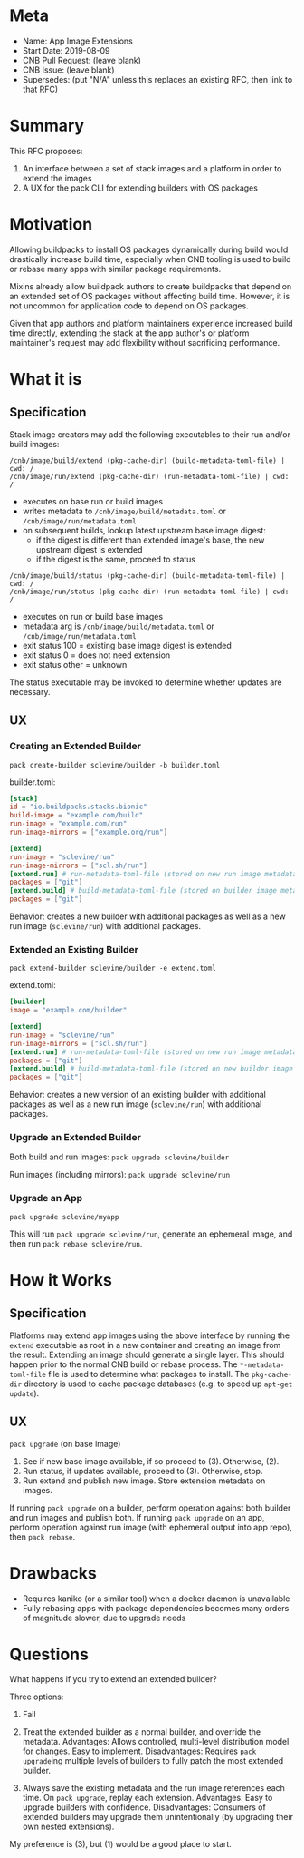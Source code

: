 # Meta
[meta]: #meta
- Name: App Image Extensions
- Start Date: 2019-08-09
- CNB Pull Request: (leave blank)
- CNB Issue: (leave blank)
- Supersedes: (put "N/A" unless this replaces an existing RFC, then link to that RFC)

# Summary
[summary]: #summary

This RFC proposes:
1. An interface between a set of stack images and a platform in order to extend the images
2. A UX for the pack CLI for extending builders with OS packages

# Motivation
[motivation]: #motivation

Allowing buildpacks to install OS packages dynamically during build would drastically increase build time, especially when CNB tooling is used to build or rebase many apps with similar package requirements.

Mixins already allow buildpack authors to create buildpacks that depend on an extended set of OS packages without affecting build time.
However, it is not uncommon for application code to depend on OS packages.

Given that app authors and platform maintainers experience increased build time directly, extending the stack at the app author's or platform maintainer's request may add flexibility without sacrificing performance.

# What it is
[what-it-is]: #what-it-is

## Specification

Stack image creators may add the following executables to their run and/or build images:

```
/cnb/image/build/extend (pkg-cache-dir) (build-metadata-toml-file) | cwd: /
/cnb/image/run/extend (pkg-cache-dir) (run-metadata-toml-file) | cwd: /
```
* executes on base run or build images
* writes metadata to `/cnb/image/build/metadata.toml` or `/cnb/image/run/metadata.toml`
* on subsequent builds, lookup latest upstream base image digest:
  * if the digest is different than extended image's base, the new upstream digest is extended
  * if the digest is the same, proceed to status

```
/cnb/image/build/status (pkg-cache-dir) (build-metadata-toml-file) | cwd: /
/cnb/image/run/status (pkg-cache-dir) (run-metadata-toml-file) | cwd: /
```
* executes on run or build base images
* metadata arg is `/cnb/image/build/metadata.toml` or `/cnb/image/run/metadata.toml`
* exit status 100 = existing base image digest is extended 
* exit status 0 = does not need extension
* exit status other = unknown

The status executable may be invoked to determine whether updates are necessary.

## UX

### Creating an Extended Builder

`pack create-builder sclevine/builder -b builder.toml`

builder.toml:
```toml
[stack]
id = "io.buildpacks.stacks.bionic"
build-image = "example.com/build"
run-image = "example.com/run"
run-image-mirrors = ["example.org/run"]

[extend]
run-image = "sclevine/run"
run-image-mirrors = ["scl.sh/run"]
[extend.run] # run-metadata-toml-file (stored on new run image metadata)
packages = ["git"]
[extend.build] # build-metadata-toml-file (stored on builder image metadata)
packages = ["git"]
```

Behavior: creates a new builder with additional packages as well as a new run image (`sclevine/run`) with additional packages.

### Extended an Existing Builder

`pack extend-builder sclevine/builder -e extend.toml`

extend.toml:
```toml
[builder]
image = "example.com/builder"

[extend]
run-image = "sclevine/run"
run-image-mirrors = ["scl.sh/run"]
[extend.run] # run-metadata-toml-file (stored on new run image metadata)
packages = ["git"]
[extend.build] # build-metadata-toml-file (stored on new builder image metadata)
packages = ["git"]
```

Behavior: creates a new version of an existing builder with additional packages as well as a new run image (`sclevine/run`) with additional packages.

### Upgrade an Extended Builder

Both build and run images: `pack upgrade sclevine/builder`

Run images (including mirrors): `pack upgrade sclevine/run`

### Upgrade an App

`pack upgrade sclevine/myapp`

This will run `pack upgrade sclevine/run`, generate an ephemeral image, and then run `pack rebase sclevine/run`.

# How it Works
[how-it-works]: #how-it-works

## Specification

Platforms may extend app images using the above interface by running the `extend` executable as root in a new container and creating an image from the result.
Extending an image should generate a single layer.
This should happen prior to the normal CNB build or rebase process.
The `*-metadata-toml-file` file is used to determine what packages to install.
The `pkg-cache-dir` directory is used to cache package databases (e.g. to speed up `apt-get update`).

## UX

`pack upgrade` (on base image)
1. See if new base image available, if so proceed to (3). Otherwise, (2).
2. Run status, if updates available, proceed to (3). Otherwise, stop.
3. Run extend and publish new image. Store extension metadata on images. 

If running `pack upgrade` on a builder, perform operation against both builder and run images and publish both.
If running `pack upgrade` on an app, perform operation against run image (with ephemeral output into app repo), then `pack rebase`.  

# Drawbacks
[drawbacks]: #drawbacks

- Requires kaniko (or a similar tool) when a docker daemon is unavailable
- Fully rebasing apps with package dependencies becomes many orders of magnitude slower, due to upgrade needs

# Questions
[questions]: #questions

What happens if you try to extend an extended builder?

Three options:

1. Fail

2. Treat the extended builder as a normal builder, and override the metadata.
   Advantages: Allows controlled, multi-level distribution model for changes. Easy to implement.
   Disadvantages: Requires `pack upgrade`ing multiple levels of builders to fully patch the most extended builder. 

3. Always save the existing metadata and the run image references each time. On `pack upgrade`, replay each extension.
   Advantages: Easy to upgrade builders with confidence.
   Disadvantages: Consumers of extended builders may upgrade them unintentionally (by upgrading their own nested extensions).

My preference is (3), but (1) would be a good place to start.